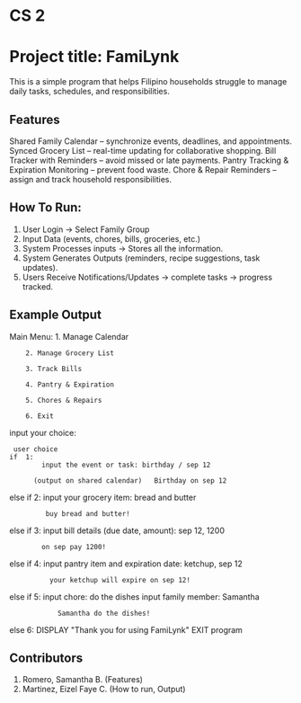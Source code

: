 # CS 2

# Project title: FamiLynk
This is a simple program that helps Filipino households struggle to manage daily tasks, schedules, and responsibilities.

## Features
Shared Family Calendar – synchronize events, deadlines, and appointments.
Synced Grocery List – real-time updating for collaborative shopping.
Bill Tracker with Reminders – avoid missed or late payments.
Pantry Tracking & Expiration Monitoring – prevent food waste.
Chore & Repair Reminders – assign and track household responsibilities.

## How To Run:
1. User Login → Select Family Group
2. Input Data (events, chores, bills, groceries, etc.)
3. System Processes inputs → Stores all the information.
4. System Generates Outputs (reminders, recipe suggestions, task updates).
5. Users Receive Notifications/Updates → complete tasks → progress tracked.

## Example Output

Main Menu:
        1. Manage Calendar
        
        2. Manage Grocery List
        
        3. Track Bills
        
        4. Pantry & Expiration
        
        5. Chores & Repairs
        
        6. Exit
        

   input your choice:

     user choice
    if  1: 
            input the event or task: birthday / sep 12
                 
          (output on shared calendar)   Birthday on sep 12
              
            
else if 2: 
            input your grocery item:  bread and butter
            
             buy bread and butter!

         
 else if 3:
            input bill details (due date, amount): sep 12, 1200

            on sep pay 1200!
else if  4: 
            input pantry item and expiration date: ketchup, sep 12
             
              your ketchup will expire on sep 12!
          
else if  5:
            input chore: do the dishes
            input family member: Samantha

                Samantha do the dishes!
        
   else  6:
            DISPLAY "Thank you for using FamiLynk"
            EXIT program


## Contributors
1. Romero, Samantha B. (Features)
2. Martinez, Eizel Faye C. (How to run, Output)
